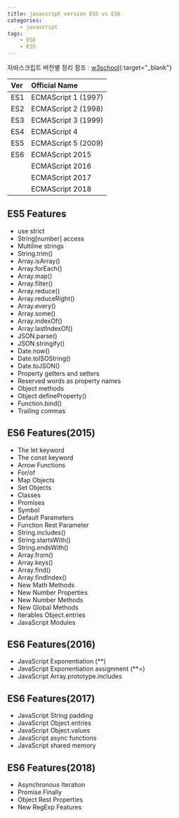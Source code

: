 ```yaml
---
title: javascript version ES5 vs ES6
categories: 
    - javascript
tags: 
    - ES6
    - ES5
---
```


자바스크립트 버전별 정리
참조 : [w3school](https://www.w3schools.com/js/js_versions.asp){:target="_blank"}

| Ver  | Official Name                                                | 
| :--- | :----------------------------------------------------------- |
| ES1  | ECMAScript 1 (1997)                                          |
| ES2  | ECMAScript 2 (1998)                                          | 
| ES3  | ECMAScript 3 (1999)                                          | 
| ES4  | ECMAScript 4                                                 | 
| ES5  | ECMAScript 5 (2009) |
| ES6  | ECMAScript 2015  | 
|      | ECMAScript 2016 | 
|      | ECMAScript 2017 | 
|      | ECMAScript 2018 | 


## ES5 Features
+ use strict
+ String[number] access
+ Multiline strings
+ String.trim()
+ Array.isArray()
+ Array.forEach()
+ Array.map()
+ Array.filter()
+ Array.reduce()
+ Array.reduceRight()
+ Array.every()
+ Array.some()
+ Array.indexOf()
+ Array.lastIndexOf()
+ JSON.parse()
+ JSON.stringify()
+ Date.now()
+ Date.toISOString()
+ Date.toJSON()
+ Property getters and setters
+ Reserved words as property names
+ Object methods
+ Object defineProperty()
+ Function.bind()
+ Trailing commas

## ES6 Features(2015)
+ The let keyword
+ The const keyword
+ Arrow Functions
+ For/of
+ Map Objects
+ Set Objects
+ Classes
+ Promises
+ Symbol
+ Default Parameters
+ Function Rest Parameter
+ String.includes()
+ String.startsWith()
+ String.endsWith()
+ Array.from()
+ Array.keys()
+ Array.find()
+ Array.findIndex()
+ New Math Methods
+ New Number Properties
+ New Number Methods
+ New Global Methods
+ Iterables Object.entries
+ JavaScript Modules

## ES6 Features(2016)
+ JavaScript Exponentiation (**)
+ JavaScript Exponentiation assignment (**=)
+ JavaScript Array.prototype.includes


## ES6 Features(2017)
+ JavaScript String padding
+ JavaScript Object.entries
+ JavaScript Object.values
+ JavaScript async functions
+ JavaScript shared memory

## ES6 Features(2018)
+ Asynchronous Iteration
+ Promise Finally
+ Object Rest Properties
+ New RegExp Features


